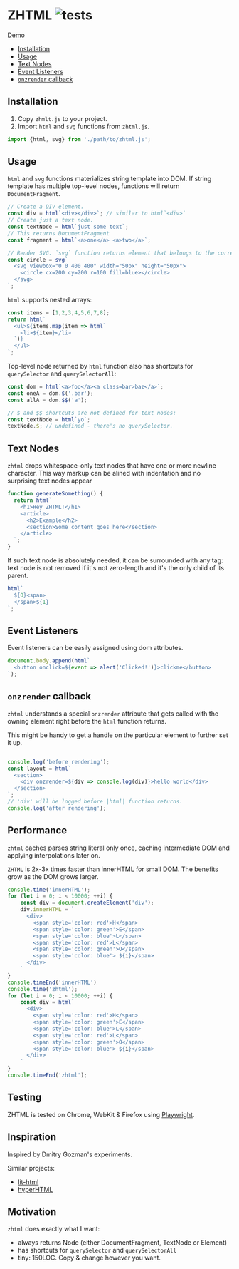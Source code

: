 # ZHTML ![tests](https://github.com/mezzoeditor/zhtml/workflows/tests/badge.svg)

[Demo](https://mezzoeditor.github.io/zhtml/demo.html)

- [Installation](#installation)
- [Usage](#usage)
- [Text Nodes](#text-nodes)
- [Event Listeners](#event-listeners)
- [`onzrender` callback](#onzrender-callback)

## Installation

1. Copy `zhmlt.js` to your project.
2. Import `html` and `svg` functions from `zhtml.js`.

```js
import {html, svg} from './path/to/zhtml.js';
```

## Usage

`html` and `svg` functions materializes string template into DOM. If string
template has multiple top-level nodes, functions will return `DocumentFragment`.

```js
// Create a DIV element.
const div = html`<div></div>`; // similar to html`<div>`
// Create just a text node.
const textNode = html`just some text`;
// This returns DocumentFragment
const fragment = html`<a>one</a> <a>two</a>`;

// Render SVG. `svg` function returns element that belongs to the correct namespace URI.
const circle = svg`
  <svg viewbox="0 0 400 400" width="50px" height="50px">
    <circle cx=200 cy=200 r=100 fill=blue></circle>
  </svg>
`;
```

`html` supports nested arrays:

```js
const items = [1,2,3,4,5,6,7,8];
return html`
  <ul>${items.map(item => html`
    <li>${item}</li>
  `)}
  </ul>
`;
```

Top-level node returned by `html` function also has shortcuts for `querySelector` and
`querySelectorAll`:

```js
const dom = html`<a>foo</a><a class=bar>baz</a>`;
const oneA = dom.$('.bar');
const allA = dom.$$('a');

// $ and $$ shortcuts are not defined for text nodes:
const textNode = html`yo`;
textNode.$; // undefined - there's no querySelector.
```

## Text Nodes

`zhtml` drops whitespace-only text nodes that have one or more newline character.
This way markup can be alined with indentation and no surprising text nodes appear

```js
function generateSomething() {
  return html`
    <h1>Hey ZHTML!</h1>
    <article>
      <h2>Example</h2>
      <section>Some content goes here</section>
    </article>
  `;
}
```

If such text node is absolutely needed, it can be surrounded with any tag: text node is not
removed if it's not zero-length and it's the only child of its parent.

```js
html`
  ${0}<span>
  </span>${1}
`;
```

## Event Listeners

Event listeners can be easily assigned using dom attributes.

```js
document.body.append(html`
  <button onclick=${event => alert('Clicked!')}>clickme</button>
`);
```

## `onzrender` callback

`zhtml` understands a special `onzrender` attribute that gets called with the owning
element right before the `html` function returns.

This might be handy to get a handle on the particular element to further set it up.

```js

console.log('before rendering');
const layout = html`
  <section>
    <div onzrender=${div => console.log(div)}>hello world</div>
  </section>
`;
// 'div' will be logged before |html| function returns.
console.log('after rendering');
```


## Performance

`zhtml` caches parses string literal only once, caching intermediate DOM and
applying interpolations later on.

`ZHTML` is 2x-3x times faster than innerHTML for small DOM. The benefits grow as the DOM
grows larger.

```js
console.time('innerHTML');
for (let i = 0; i < 10000; ++i) {
    const div = document.createElement('div');
    div.innerHTML = `
      <div>
        <span style='color: red'>H</span>
        <span style='color: green'>E</span>
        <span style='color: blue'>L</span>
        <span style='color: red'>L</span>
        <span style='color: green'>O</span>
        <span style='color: blue'> ${i}</span>
      </div>
    `
}
console.timeEnd('innerHTML')
console.time('zhtml');
for (let i = 0; i < 10000; ++i) {
    const div = html`
      <div>
        <span style='color: red'>H</span>
        <span style='color: green'>E</span>
        <span style='color: blue'>L</span>
        <span style='color: red'>L</span>
        <span style='color: green'>O</span>
        <span style='color: blue'> ${i}</span>
      </div>
    `
}
console.timeEnd('zhtml');

```

## Testing

ZHTML is tested on Chrome, WebKit & Firefox using [Playwright](https://github.com/microsoft/playwright/).

## Inspiration

Inspired by Dmitry Gozman's experiments.

Similar projects:
- [lit-html](https://github.com/Polymer/lit-html)
- [hyperHTML](https://github.com/WebReflection/hyperHTML)

## Motivation

`zhtml` does exactly what I want:
- always returns Node (either DocumentFragment, TextNode or Element)
- has shortcuts for `querySelector` and `querySelectorAll`
- tiny: 150LOC. Copy & change however you want.

